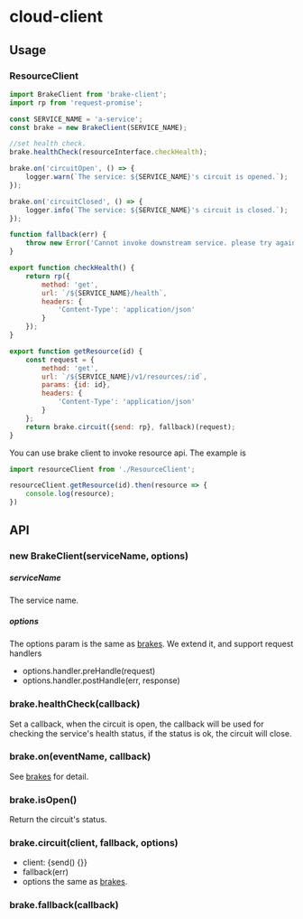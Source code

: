 # cloud-client

## Usage

### ResourceClient
``` javascript
import BrakeClient from 'brake-client';
import rp from 'request-promise';

const SERVICE_NAME = 'a-service';
const brake = new BrakeClient(SERVICE_NAME);

//set health check.
brake.healthCheck(resourceInterface.checkHealth);

brake.on('circuitOpen', () => {
    logger.warn(`The service: ${SERVICE_NAME}'s circuit is opened.`);
});

brake.on('circuitClosed', () => {
    logger.info(`The service: ${SERVICE_NAME}'s circuit is closed.`);
});

function fallback(err) {
    throw new Error('Cannot invoke downstream service. please try again soon.', err);
}

export function checkHealth() {
    return rp({
        method: 'get',
        url: `/${SERVICE_NAME}/health`,
        headers: {
            'Content-Type': 'application/json'
        }
    });
}

export function getResource(id) {
    const request = {
        method: 'get',
        url: `/${SERVICE_NAME}/v1/resources/:id`,
        params: {id: id},
        headers: {
            'Content-Type': 'application/json'
        }
    };
    return brake.circuit({send: rp}, fallback)(request);
}
```

You can use brake client to invoke resource api. The example is

``` javascript
import resourceClient from './ResourceClient';

resourceClient.getResource(id).then(resource => {
    console.log(resource);
})
```

## API

### new BrakeClient(serviceName, options)

##### serviceName

The service name.

##### options

The options param is the same as [brakes](https://github.com/node-cloud/brakes).
We extend it, and support request handlers
* options.handler.preHandle(request)
* options.handler.postHandle(err, response)

### brake.healthCheck(callback)

Set a callback, when the circuit is open, the callback will be used for checking the service's health status, if the status is ok, the circuit will close.

### brake.on(eventName, callback)

See [brakes](https://github.com/node-cloud/brakes) for detail.

### brake.isOpen()

Return the circuit's status.

### brake.circuit(client, fallback, options)

* client: {send() {}}
* fallback(err)
* options the same as [brakes](https://github.com/node-cloud/brakes).

### brake.fallback(callback)
